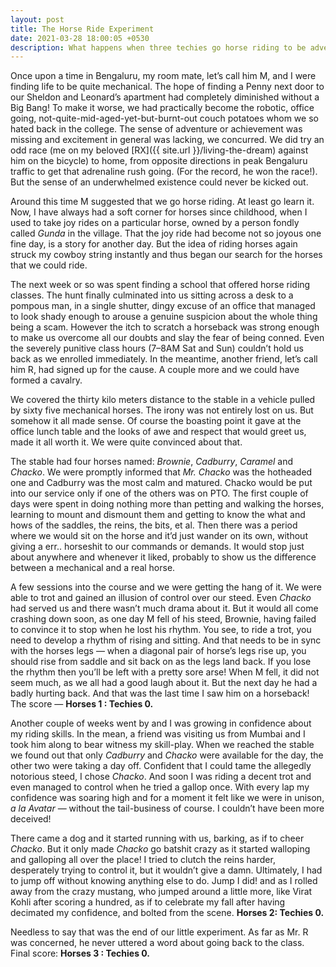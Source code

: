 ```yaml
---
layout: post
title: The Horse Ride Experiment
date: 2021-03-28 18:00:05 +0530
description: What happens when three techies go horse riding to be adventurous
---
```


Once upon a time in Bengaluru, my room mate, let’s call him M, and I were finding life to be quite mechanical. The hope of finding a Penny next door to our Sheldon and Leonard’s apartment had completely diminished without a Big Bang! To make it worse, we had practically become the robotic, office going, not-quite-mid-aged-yet-but-burnt-out couch potatoes whom we so hated back in the college. The sense of adventure or achievement was missing and excitement in general was lacking, we concurred. We did try an odd race (me on my beloved [RX]({{ site.url }}/living-the-dream) against him on the bicycle) to home, from opposite directions in peak Bengaluru traffic to get that adrenaline rush going. (For the record, he won the race!). But the sense of an underwhelmed existence could never be kicked out.

Around this time M suggested that we go horse riding. At least go learn it. Now, I have always had a soft corner for horses since childhood, when I used to take joy rides on a particular horse, owned by a person fondly called *Gunda* in the village. That the joy ride had become not so joyous one fine day, is a story for another day. But the idea of riding horses again struck my cowboy string instantly and thus began our search for the horses that we could ride.

The next week or so was spent finding a school that offered horse riding classes. The hunt finally culminated into us sitting across a desk to a pompous man, in a single shutter, dingy excuse of an office that managed to look shady enough to arouse a genuine suspicion about the whole thing being a scam. However the itch to scratch a horseback was strong enough to make us overcome all our doubts and slay the fear of being conned. Even the severely punitive class hours (7–8AM Sat and Sun) couldn’t hold us back as we enrolled immediately. In the meantime, another friend, let’s call him R, had signed up for the cause. A couple more and we could have formed a cavalry.

We covered the thirty kilo meters distance to the stable in a vehicle pulled by sixty five mechanical horses. The irony was not entirely lost on us. But somehow it all made sense. Of course the boasting point it gave at the office lunch table and the looks of awe and respect that would greet us, made it all worth it. We were quite convinced about that.

The stable had four horses named: *Brownie*, *Cadburry*, *Caramel* and *Chacko*. We were promptly informed that *Mr. Chacko* was the hotheaded one and Cadburry was the most calm and matured. Chacko would be put into our service only if one of the others was on PTO. The first couple of days were spent in doing nothing more than petting and walking the horses, learning to mount and dismount them and getting to know the what and hows of the saddles, the reins, the bits, et al. Then there was a period where we would sit on the horse and it’d just wander on its own, without giving a err.. horseshit to our commands or demands. It would stop just about anywhere and whenever it liked, probably to show us the difference between a mechanical and a real horse.

A few sessions into the course and we were getting the hang of it. We were able to trot and gained an illusion of control over our steed. Even *Chacko* had served us and there wasn’t much drama about it. But it would all come crashing down soon, as one day M fell of his steed, Brownie, having failed to convince it to stop when he lost his rhythm. You see, to ride a trot, you need to develop a rhythm of rising and sitting. And that needs to be in sync with the horses legs — when a diagonal pair of horse’s legs rise up, you should rise from saddle and sit back on as the legs land back. If you lose the rhythm then you’ll be left with a pretty sore arse! When M fell, it did not seem much, as we all had a good laugh about it. But the next day he had a badly hurting back. And that was the last time I saw him on a horseback! The score — **Horses 1 : Techies 0.**

Another couple of weeks went by and I was growing in confidence about my riding skills. In the mean, a friend was visiting us from Mumbai and I took him along to bear witness my skill-play. When we reached the stable we found out that only *Cadburry* and *Chacko* were available for the day, the other two were taking a day off. Confident that I could tame the allegedly notorious steed, I chose *Chacko*. And soon I was riding a decent trot and even managed to control when he tried a gallop once. With every lap my confidence was soaring high and for a moment it felt like we were in unison, *a la* *Avatar* — without the tail-business of course. I couldn’t have been more deceived!

There came a dog and it started running with us, barking, as if to cheer *Chacko*. But it only made *Chacko* go batshit crazy as it started walloping and galloping all over the place! I tried to clutch the reins harder, desperately trying to control it, but it wouldn’t give a damn. Ultimately, I had to jump off without knowing anything else to do. Jump I did! and as I rolled away from the crazy mustang, who jumped around a little more, like Virat Kohli after scoring a hundred, as if to celebrate my fall after having decimated my confidence, and bolted from the scene. **Horses 2: Techies 0.**

Needless to say that was the end of our little experiment. As far as Mr. R was concerned, he never uttered a word about going back to the class. Final score: **Horses 3 : Techies 0.**